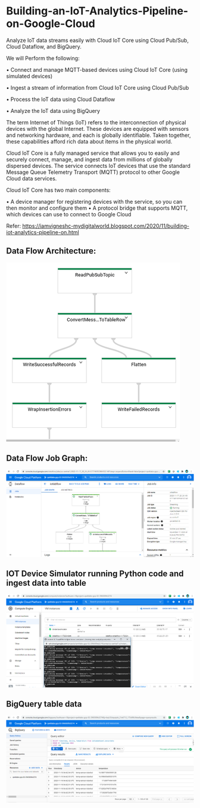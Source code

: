 # Building-an-IoT-Analytics-Pipeline-on-Google-Cloud

Analyze IoT data streams easily with Cloud IoT Core using Cloud Pub/Sub, Cloud Dataflow, and BigQuery.

We will Perform the following:


• Connect and manage MQTT-based devices using Cloud IoT Core (using simulated devices)

• Ingest a stream of information from Cloud IoT Core using Cloud Pub/Sub

• Process the IoT data using Cloud Dataflow

• Analyze the IoT data using BigQuery

The term Internet of Things (IoT) refers to the interconnection of physical devices with the global Internet. These devices are equipped with sensors and networking hardware, and each is globally identifiable. Taken together, these capabilities afford rich data about items in the physical world.

Cloud IoT Core is a fully managed service that allows you to easily and securely connect, manage, and ingest data from millions of globally dispersed devices. The service connects IoT devices that use the standard Message Queue Telemetry Transport (MQTT) protocol to other Google Cloud data services.

Cloud IoT Core has two main components:

• A device manager for registering devices with the service, so you can then monitor and configure them
• A protocol bridge that supports MQTT, which devices can use to connect to Google Cloud

Refer: https://iamvigneshc-mydigitalworld.blogspot.com/2020/11/building-iot-analytics-pipeline-on.html


## Data Flow Architecture:

![Image of CloudBuild](https://github.com/IamVigneshC/Building-an-IoT-Analytics-Pipeline-on-Google-Cloud/blob/main/streaming%20workflow.PNG)


## Data Flow Job Graph:

![Image of CloudBuild](https://github.com/IamVigneshC/Building-an-IoT-Analytics-Pipeline-on-Google-Cloud/blob/main/Data%20flow.PNG)


## IOT Device Simulator running Python code and ingest data into table

![Image of CloudBuild](https://github.com/IamVigneshC/Building-an-IoT-Analytics-Pipeline-on-Google-Cloud/blob/main/IOT_Device_Simulator.PNG)


## BigQuery table data

![Image of CloudBuild](https://github.com/IamVigneshC/Building-an-IoT-Analytics-Pipeline-on-Google-Cloud/blob/main/Data%20ingested%20into%20table.PNG)


